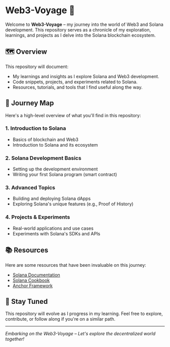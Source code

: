 # Web3-Voyage 🚀

Welcome to **Web3-Voyage** – my journey into the world of Web3 and Solana development. This repository serves as a chronicle of my exploration, learnings, and projects as I delve into the Solana blockchain ecosystem.

## 🗺️ Overview

This repository will document:
- My learnings and insights as I explore Solana and Web3 development.
- Code snippets, projects, and experiments related to Solana.
- Resources, tutorials, and tools that I find useful along the way.

## 🧭 Journey Map

Here's a high-level overview of what you'll find in this repository:

### 1. **Introduction to Solana**
   - Basics of blockchain and Web3
   - Introduction to Solana and its ecosystem

### 2. **Solana Development Basics**
   - Setting up the development environment
   - Writing your first Solana program (smart contract)

### 3. **Advanced Topics**
   - Building and deploying Solana dApps
   - Exploring Solana's unique features (e.g., Proof of History)

### 4. **Projects & Experiments**
   - Real-world applications and use cases
   - Experiments with Solana's SDKs and APIs

## 📚 Resources

Here are some resources that have been invaluable on this journey:
- [Solana Documentation](https://docs.solana.com/)
- [Solana Cookbook](https://solanacookbook.com/)
- [Anchor Framework](https://book.anchor-lang.com/)

## 🌟 Stay Tuned

This repository will evolve as I progress in my learning. Feel free to explore, contribute, or follow along if you're on a similar path.

---

*Embarking on the Web3-Voyage – Let's explore the decentralized world together!*
